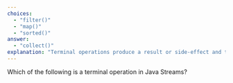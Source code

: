```yaml
---
choices:
  - "filter()"
  - "map()"
  - "sorted()"
answer:
  - "collect()"
explanation: "Terminal operations produce a result or side-effect and terminate the stream pipeline."
---
```


Which of the following is a terminal operation in Java Streams?
